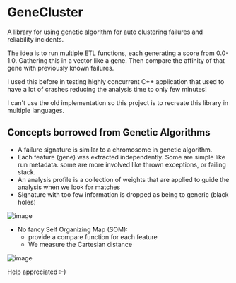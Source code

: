 # GeneCluster

A library for using genetic algorithm for auto clustering failures and reliability incidents.

The idea is to run multiple ETL functions, each generating a score from 0.0-1.0. Gathering this in a vector like a gene. Then compare the affinity of that gene with previously known failures.

I used this before in testing highly concurrent C++ application that used to have a lot of crashes reducing the analysis time to only few minutes!

I can't use the old implementation so this project is to recreate this library in multiple languages.

## Concepts borrowed from Genetic Algorithms

* A failure signature is similar to a chromosome in genetic algorithm.
* Each feature (gene) was extracted independently. Some are simple like run metadata. some are more involved like thrown exceptions, or failing stack.
* An analysis profile is a collection of weights that are applied to guide the analysis when we look for matches
* Signature with too few information is dropped as being to generic (black holes)

![image](https://user-images.githubusercontent.com/3342359/177013476-4f84c1ca-3ff6-4217-a654-78c8f9285e9e.png)

* No fancy Self Organizing Map (SOM):
  * provide a compare function for each feature
  * We measure the Cartesian distance

![image](https://user-images.githubusercontent.com/3342359/177013452-996c663a-05bf-4647-af6b-ebbe19651d3e.png)



Help appreciated :-)
